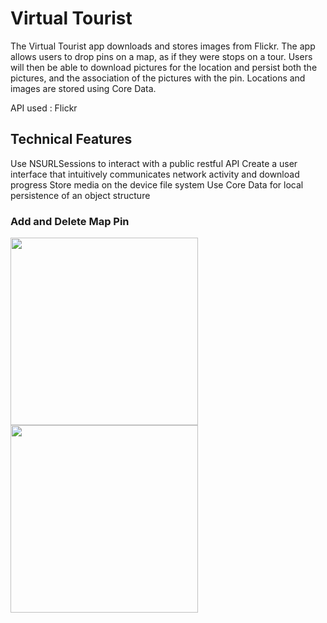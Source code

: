 # Virtual Tourist

The Virtual Tourist app downloads and stores images from Flickr. The app allows users to drop pins on a map, as if they were stops on a tour. Users will then be able to download pictures for the location and persist both the pictures, and the association of the pictures with the pin. Locations and images are stored using Core Data.

API used : Flickr

## Technical Features
Use NSURLSessions to interact with a public restful API
Create a user interface that intuitively communicates network activity and download progress
Store media on the device file system Use Core Data for local persistence of an object structure

### Add and Delete Map Pin
<img src="https://media.giphy.com/media/26Ff6cIIOEZVjfX9e/giphy.gif" width="300">                    <img src="https://media.giphy.com/media/3ohjV0RGllpl69aSg8/giphy.gif" width="300">

